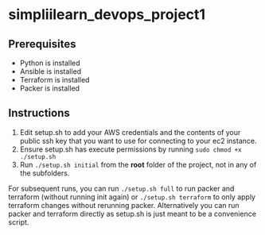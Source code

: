 # simpliilearn_devops_project1

## Prerequisites

- Python is installed
- Ansible is installed
- Terraform is installed
- Packer is installed

## Instructions

1. Edit setup.sh to add your AWS credentials and the contents of your public ssh key that you want to use for connecting to your ec2 instance.
2. Ensure setup.sh has execute permissions by running `sudo chmod +x ./setup.sh`
3. Run `./setup.sh initial` from the **root** folder of the project, not in any of the subfolders.

For subsequent runs, you can run `./setup.sh full` to run packer and terraform (without running init again) or `./setup.sh terraform` to only apply terraform changes without rerunning packer. Alternatively you can run packer and terraform directly as setup.sh is just meant to be a convenience script.

